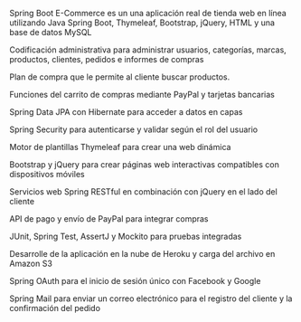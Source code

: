 Spring Boot E-Commerce es un una aplicación real de tienda web en línea
utilizando Java Spring Boot, Thymeleaf, Bootstrap, jQuery, HTML y una base de datos MySQL

Codificación administrativa para administrar usuarios, categorías, marcas, productos, clientes, pedidos e informes de compras

Plan de compra que le permite al cliente buscar productos.

Funciones del carrito de compras mediante PayPal y tarjetas bancarias

Spring Data JPA con Hibernate para acceder a datos en capas

Spring Security para autenticarse y validar según el rol del usuario

Motor de plantillas Thymeleaf para crear una web dinámica

Bootstrap y jQuery para crear páginas web interactivas compatibles con dispositivos móviles

Servicios web Spring RESTful en combinación con jQuery en el lado del cliente

API de pago y envío de PayPal para integrar compras

JUnit, Spring Test, AssertJ y Mockito para pruebas integradas

Desarrolle de la aplicación en la nube de Heroku y carga del archivo en Amazon S3

Spring OAuth para el inicio de sesión único con Facebook y Google

Spring Mail para enviar un correo electrónico para el registro del cliente y la confirmación del pedido
